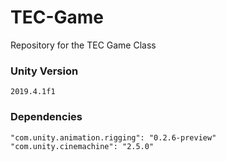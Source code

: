 # TEC-Game
Repository for the TEC Game Class

### Unity Version
```
2019.4.1f1
```

### Dependencies
```
"com.unity.animation.rigging": "0.2.6-preview"
"com.unity.cinemachine": "2.5.0"
```
